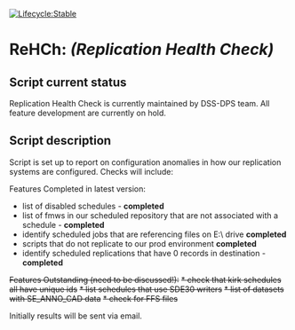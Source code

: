 [![Lifecycle:Stable](https://img.shields.io/badge/Lifecycle-Stable-97ca00)](<Redirect-URL>)

# ReHCh: *(Replication Health Check)*

## Script current status
Replication Health Check is currently maintained by DSS-DPS team.
All feature development are currently on hold.

## Script description
Script is set up to report on configuration anomalies in how our replication
systems are configured.  Checks will include:

Features Completed in latest version:
* list of disabled schedules - **completed**
* list of fmws in our scheduled repository that are not associated with 
  a schedule - **completed**
* identify scheduled jobs that are referencing files on E:\ drive **completed**
* scripts that do not replicate to our prod environment **completed**
* identify scheduled replications that have 0 records in destination - **completed**

~~Features Outstanding (need to be discussed!):~~
~~* check that kirk schedules all have unique ids~~
~~* list schedules that use SDE30 writers~~
~~* list of datasets with SE_ANNO_CAD data~~
~~* check for FFS files~~

Initially results will be sent via email.
